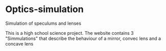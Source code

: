 # Optics-simulation
Simulation of speculums and lenses

This is a high school science project.
The website contains 3 "Simmulations" that describe the behaviour of a mirror, convec lens and a concave lens
